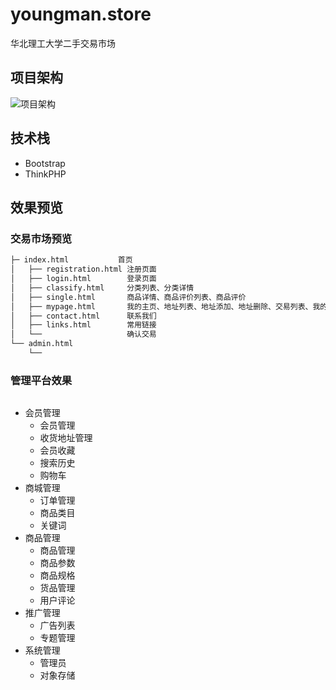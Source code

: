 # youngman.store
华北理工大学二手交易市场

## 项目架构
![项目架构](https://github.com/thethomason/youngman/blob/master/pic/pro-archi.png)

## 技术栈
* Bootstrap
* ThinkPHP

## 效果预览
### 交易市场预览
```bash
├─ index.html           首页
│   ├── registration.html 注册页面
│   ├── login.html        登录页面
│   ├── classify.html     分类列表、分类详情
│   ├── single.html       商品详情、商品评价列表、商品评价
│   ├── mypage.html       我的主页、地址列表、地址添加、地址删除、交易列表、我的收藏
│   ├── contact.html      联系我们
│   ├── links.html        常用链接
│   └──                   确认交易
└── admin.html
    └── 
```
### 管理平台效果

![]()    

* 会员管理
  * 会员管理
  * 收货地址管理
  * 会员收藏
  * 搜索历史
  * 购物车
* 商城管理
  * 订单管理
  * 商品类目
  * 关键词
* 商品管理
  * 商品管理
  * 商品参数
  * 商品规格
  * 货品管理
  * 用户评论
* 推广管理
  * 广告列表
  * 专题管理
* 系统管理
  * 管理员
  * 对象存储